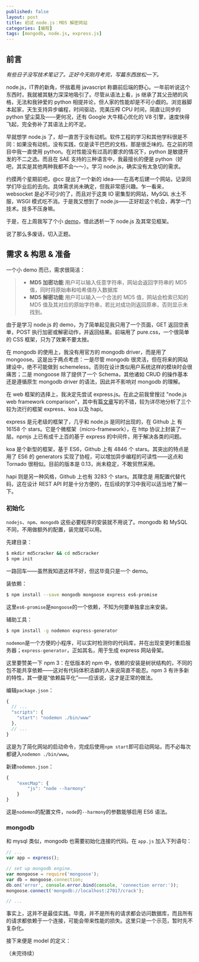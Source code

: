 ```yaml
---
published: false
layout: post
title: 初试 node.js：MD5 解密网站
categories: [编程]
tags: [mongodb, node.js, express.js]
---
```


## 前言

_有些日子没写技术笔记了。正好今天刚月考完，写篇东西放松一下。_

node.js，IT界的新角，怀揣着用 javascript 称霸前后端的野心。一年前听说这个东西时，我就被其魅力深深地吸引了。尽管从语法上看，js 继承了其父丑陋的风格，无法和我钟爱的 python 相提并论，但人家的性能却是不可小觑的。浏览器脚本起家，天生支持异步编程，时间驱动，完美压榨 CPU 时间，简直让同步的 python 望尘莫及——更何况，还有 Google 大牛精心优化的 V8 引擎，速度快得飞起，完全弥补了其语法上的不足。

早就想学 node.js 了，却一直苦于没有动机。软件工程的学习和其他学科很是不同：如果没有动机，没有实践，仅是读干巴巴的文档，那是很乏味的。在之前的项目中我一直使用 python。在对性能没有过高的要求的情况下，python 是敏捷开发的不二之选。而且在 SAE 支持的三种语言中，我最擅长的便是 python（好吧，其实是其他两种我都不会～～）。学习 node.js，确实没有太急切的需求。

约摸两个星期前吧，@cc 提出了一个新的 idea——在高考后建一个网站，记录同学们毕业后的去向。具体需求尚未确定，但我非常感兴趣。乍一看来，websocket 是必不可少的了，而且对于这类 IO 密集型的网站，MySQL 水土不服，WSGI 模式吃不消。于是我又想到了 node.js——正好趁这个机会，再学一门技术。技多不压身嘛。

于是，在上周我写了个小 [demo](https://github.com/hsfzxjy/md5crack/)，借此透析一下 node.js 及其常见框架。

说了那么多废话，切入正题。

## 需求 & 构思 & 准备

一个小 demo 而已，需求很简洁：

> + **MD5 加密功能** 用户可以输入任意字符串，网站会返回字符串的 MD5 值，同时将原始串和哈希值存入数据库
> + **MD5 解密功能** 用户可以输入一个合法的 MD5 值，网站会检索已知的 MD5 值及其对应的原始字符串，若比对成功则返回原串，否则显示未找到。

由于是学习 node.js 的 demo，为了简单起见我只用了一个页面，GET 返回空表单，POST 执行加密或解密动作，并返回结果。前端用了 pure.css，一个很简单的 CSS 框架，只为了效果不要太挫。

在 mongodb 的使用上，我没有用官方的 mongodb driver，而是用了 mongoose。这是出于两点考虑：一是尽管 mongodb 很灵活，但在将来的网站建设中，绝不可能做到 schemeless，否则在设计类似用户系统这样的模块时会很痛苦；二是 mongoose 除了提供了一个 Schema，其他诸如 CRUD 的操作基本还是遵循原生 mongodb driver 的语法，因此并不影响对 mongodb 的理解。

在 web 框架的选择上，我决定先尝试 express.js。在此之前我曾搜过 "node.js web framework comparison"，其中有篇[文章](https://www.airpair.com/node.js/posts/nodejs-framework-comparison-express-koa-hapi)写的不错，较为详尽地分析了三个较为流行的框架 express、koa 以及 hapi。

express 是元老级的框架了，几乎和 node.js 是同时出现的，在 Github 上 有 16158 个 stars。它是个微框架（micro-framework），在 http 协议上封装了一层。npmjs 上已有成千上百的基于 express 的中间件，用于解决各类的问题。

koa 是个新型的框架，基于 ES6，Github 上有 4846 个 stars。其突出的特点是用了 ES6 的 generators 实现了协程，可以增加异步编程的可读性——这点和 Tornado 很相似。目前的版本是 0.13，尚未稳定，不敢贸然采用。

hapi 则是另一种风格，Github 上也有 3283 个 stars。其理念是 用配置代替代码，这在设计 REST API 时是十分方便的，在后续的学习中我可以适当地了解一下。

### 初始化

`nodejs`、`npm`、`mongodb` 这些必要程序的安装就不用说了。mongodb 和 MySQL 不同，不用做额外的配置，装完就可以用。

先建目录：

```sh
$ mkdir md5cracker && cd md5cracker
$ npm init
```

一路回车——虽然我知道这样不好，但这毕竟只是一个 demo。

装依赖：

```sh
$ npm install --save mongodb mongoose express es6-promise
```

这里`es6-promise`是`mongoose`的一个依赖，不知为何要单独拿出来安装。

辅助工具：

```sh
$ npm install -g nodemon express-generator
```

`nodemon`是一个方便的小程序，可以实时检测你的代码库，并在出现变更时重启服务器；`express-generator`，正如其名，用于生成 express 网站骨架。

这里要赞美一下 npm 3：在低版本的 npm 中，依赖的安装是树状结构的，不同的包不能共享依赖——这对有代码体积洁癖的人来说简直不能忍。npm 3 有许多新的特性，其一便是“依赖扁平化”——应该说，这才是正常的做法。

编辑`package.json`：

```js
{
  // ...
  "scripts": {
    "start": "nodemon ./bin/www"
  },
  // ...
}
```

这是为了简化网站的启动命令，完成后使用`npm start`即可启动网站，而不必每次都键入`nodemon ./bin/www`。

新建`nodemon.json`：

```js
{
    "execMap": {
        "js": "node --harmony"
    }
}
```

这是`nodemon`的配置文件，`node`的`--harmony`的参数能够启用 ES6 语法。

### mongodb

和 mysql 类似，mongodb 也需要初始化连接的代码。在 `app.js` 加入下列语句：

```js
// ...
var app = express();

// set up mongodb engine.
var mongoose = require('mongoose');
var db = mongoose.connection;
db.on('error', console.error.bind(console, 'connection error:'));
mongoose.connect('mongodb://localhost:27017/crack');

// ...
```

事实上，这并不是最佳实践。毕竟，并不是所有的请求都会访问数据库，而且所有的请求都依赖于一个连接，可能会带来性能的损失。这里只是一个示范，暂时先不复杂化。

接下来便是 model 的定义：

（未完待续）

